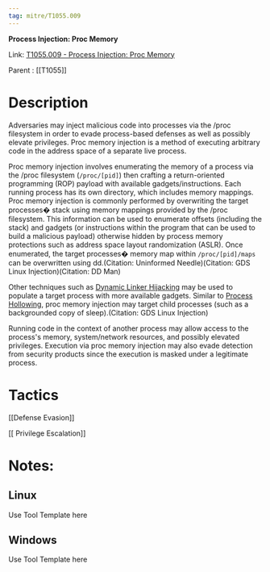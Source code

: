 ```yaml
---
tag: mitre/T1055.009
---
```


**Process Injection: Proc Memory**

Link: [T1055.009 - Process Injection: Proc Memory](https://attack.mitre.org/techniques/T1055/009)

Parent : [[T1055]]


# Description

Adversaries may inject malicious code into processes via the /proc filesystem in order to evade process-based defenses as well as possibly elevate privileges. Proc memory injection is a method of executing arbitrary code in the address space of a separate live process. 

Proc memory injection involves enumerating the memory of a process via the /proc filesystem (<code>/proc/[pid]</code>) then crafting a return-oriented programming (ROP) payload with available gadgets/instructions. Each running process has its own directory, which includes memory mappings. Proc memory injection is commonly performed by overwriting the target processes� stack using memory mappings provided by the /proc filesystem. This information can be used to enumerate offsets (including the stack) and gadgets (or instructions within the program that can be used to build a malicious payload) otherwise hidden by process memory protections such as address space layout randomization (ASLR). Once enumerated, the target processes� memory map within <code>/proc/[pid]/maps</code> can be overwritten using dd.(Citation: Uninformed Needle)(Citation: GDS Linux Injection)(Citation: DD Man) 

Other techniques such as [Dynamic Linker Hijacking](https://attack.mitre.org/techniques/T1574/006) may be used to populate a target process with more available gadgets. Similar to [Process Hollowing](https://attack.mitre.org/techniques/T1055/012), proc memory injection may target child processes (such as a backgrounded copy of sleep).(Citation: GDS Linux Injection) 

Running code in the context of another process may allow access to the process's memory, system/network resources, and possibly elevated privileges. Execution via proc memory injection may also evade detection from security products since the execution is masked under a legitimate process. 

# Tactics


[[Defense Evasion]]

[[ Privilege Escalation]]


# Notes:

## Linux

Use Tool Template here

## Windows

Use Tool Template here